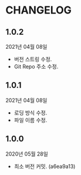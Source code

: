 # CHANGELOG

## 1.0.2
2021년 04월 08일
* 버전 스트링 수정.
* Git Repo 주소 수정.


## 1.0.1
2021년 04월 08일
* 로딩 방식 수정.
* 파일 이름 수정.


## 1.0.0
2020년 05월 28일 

* 최소 버전 커밋. (a6ea9a13)
